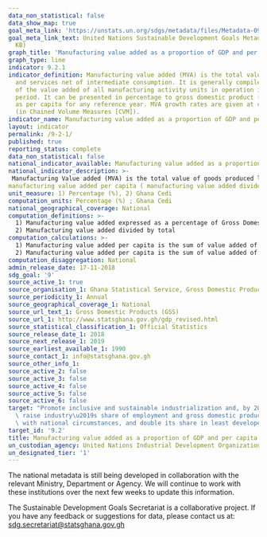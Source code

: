```yaml
---
data_non_statistical: false
data_show_map: true
goal_meta_link: 'https://unstats.un.org/sdgs/metadata/files/Metadata-09-02-01.pdf '
goal_meta_link_text: United Nations Sustainable Development Goals Metadata (PDF 217
  KB)
graph_title: 'Manufacturing value added as a proportion of GDP and per capita'
graph_type: line
indicator: 9.2.1
indicator_definition: Manufacturing value added (MVA) is the total value of goods
  and services net of intermediate consumption. It is generally compiled as the sum
  of the value added of all manufacturing activity units in operation in the reference
  period. It can be presented in percentage to gross domestic product (GDP) as well
  as per capita for any reference year. MVA growth rates are given at constant prices
  (in Chained Volume Measures [CVM]).
indicator_name: Manufacturing value added as a proportion of GDP and per capita
layout: indicator
permalink: /9-2-1/
published: true
reporting_status: complete
data_non_statistical: false
national_indicator_available: Manufacturing value added as a proportion of GDP and per capita
national_indicator_description: >-
 Manufacturing Value added (MVA) is the total value of goods produced less intermediate consumption. There are two aspects to this indicator; share of manufacturing activities in the total value of goods and services produced (GDP) within a reference year, and 
manufacturing value added per capita ( manufacturing value added divided by total population)
unit_measure: 1) Percentage (%), 2) Ghana Cedi
computation_units: Percentage (%) ; Ghana Cedi
national_geographical_coverage: National
computation_definitions: >-
  1) Manufacturing value added expressed as a percentage of Gross Domestic Product (GDP)
  2) Manufacturing value added divided by total
computation_calculations: >-
  1) Manufacturing value added per capita is the sum of value added of all manufacturing activity units in operation in the reference period divided by total gross domestic product and multiplied by 100
  2) Manufacturing value added per capita is the sum of value added of all manufacturing activity units in operation in the reference period divided by total population
computation_disaggregation: National
admin_release_date: 17-11-2018
sdg_goal: '9'
source_active_1: true
source_organisation_1: Ghana Statistical Service, Gross Domestic Products (GDP), 2018
source_periodicity_1: Annual
source_geographical_coverage_1: National
source_url_text_1: Gross Domestic Products (GSS)
source_url_1: http://www.statsghana.gov.gh/gdp_revised.html
source_statistical_classification_1: Official Statistics
source_release_date_1: 2018
source_next_release_1: 2019
source_earliest_available_1: 1990
source_contact_1: info@statsghana.gov.gh
source_other_info_1:
source_active_2: false
source_active_3: false
source_active_4: false
source_active_5: false
source_active_6: false
target: "Promote inclusive and sustainable industrialization and, by 2030, significantly\
  \ raise industry\u2019s share of employment and gross domestic product, in line\
  \ with national circumstances, and double its share in least developed countries"
target_id: '9.2'
title: Manufacturing value added as a proportion of GDP and per capita
un_custodian_agency: United Nations Industrial Development Organization (UNIDO)
un_designated_tier: '1'
---
```

The national metadata is still being developed in collaboration with the relevant Ministry, Department or Agency.  We will continue to work with these institutions over the next few weeks to update this information.

The Sustainable Development Goals Secretariat is a collaborative project. If you have any feedback or suggestions for data, please contact us at: sdg.secretariat@statsghana.gov.gh
